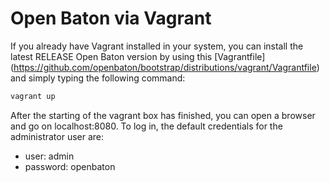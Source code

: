 # Open Baton via Vagrant

If you already have Vagrant installed in your system, you can install the latest RELEASE Open Baton version by using this [Vagrantfile] (https://github.com/openbaton/bootstrap/distributions/vagrant/Vagrantfile) and simply typing the following command:  

```bash
vagrant up
```

After the starting of the vagrant box has finished, you can open a browser and go on localhost:8080.
To log in, the default credentials for the administrator user are:
* user: admin
* password: openbaton 
